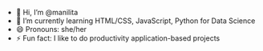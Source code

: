- 👋 Hi, I’m @manilita
- 🌱 I’m currently learning HTML/CSS, JavaScript, Python for Data Science
- 😄 Pronouns: she/her
- ⚡ Fun fact: I like to do productivity application-based projects

<!---
manilita/manilita is a ✨ special ✨ repository because its `README.md` (this file) appears on your GitHub profile.
You can click the Preview link to take a look at your changes.
--->
